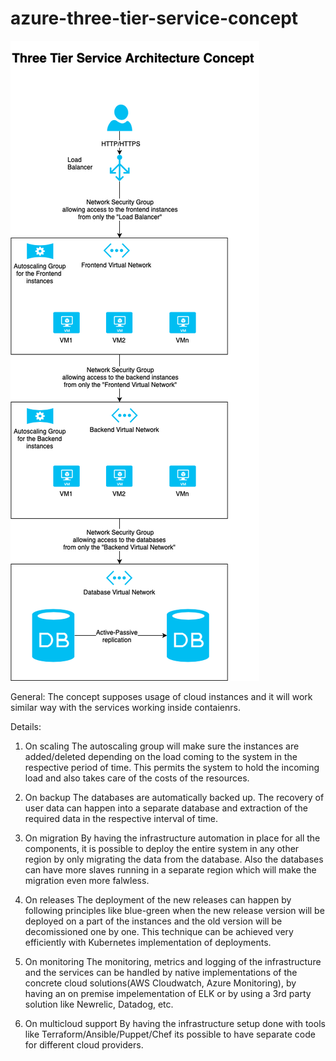 # azure-three-tier-service-concept

![alt text](https://raw.githubusercontent.com/vbrinza/azure-three-tier-service-concept/master/three_tier_service_architecture_concept.png)

General:
The concept supposes usage of cloud instances and it will work similar way with the services working inside contaienrs.

Details:
1. On scaling
The autoscaling group will make sure the instances are added/deleted depending on the load coming to the system in the respective period of time.
This permits the system to hold the incoming load and also takes care of the costs of the resources.

2. On backup
The databases are automatically backed up. The recovery of user data can happen into a separate database and extraction of the required data in the respective interval of time.

3. On migration
By having the infrastructure automation in place for all the components, it is possible to deploy the entire system in any other region by only migrating the data from the database.
Also the databases can have more slaves running in a separate region which will make the migration even more falwless.

4. On releases
The deployment of the new releases can happen by following principles like blue-green when the new release version will be deployed on a part of the instances and the old version will be decomissioned one by one.
This technique can be achieved very efficiently with Kubernetes implementation of deployments.

5. On monitoring
The monitoring, metrics and logging of the infrastructure and the services can be handled by native implementations of the concrete cloud solutions(AWS Cloudwatch, Azure Monitoring), by having an on premise impelementation of ELK or by using a 3rd party solution like Newrelic, Datadog, etc.

6. On multicloud support
By having the infrastructure setup done with tools like Terraform/Ansible/Puppet/Chef its possible to have separate code for different cloud providers.

